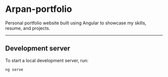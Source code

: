 # Arpan-portfolio

Personal portfolio website built using Angular to showcase my skills, resume, and projects.

---

## Development server

To start a local development server, run:

```bash
ng serve

